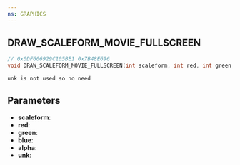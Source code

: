 ```yaml
---
ns: GRAPHICS
---
```

## DRAW_SCALEFORM_MOVIE_FULLSCREEN

```c
// 0x0DF606929C105BE1 0x7B48E696
void DRAW_SCALEFORM_MOVIE_FULLSCREEN(int scaleform, int red, int green, int blue, int alpha, int unk);
```

```
unk is not used so no need  
```

## Parameters
* **scaleform**: 
* **red**: 
* **green**: 
* **blue**: 
* **alpha**: 
* **unk**: 

